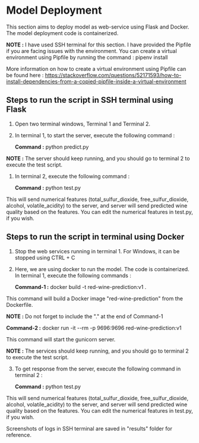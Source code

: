# Model Deployment

This section aims to deploy model as web-service using Flask and Docker. The model deployment code is containerized.

**NOTE :** I have used SSH terminal for this section. I have provided the Pipfile if you are facing issues with the environment. You can create a virtual environment using Pipfile by running the command : pipenv install

More information on how to create a virtual environment using Pipfile can be found here : 
https://stackoverflow.com/questions/52171593/how-to-install-dependencies-from-a-copied-pipfile-inside-a-virtual-environment

## Steps to run the script in SSH terminal using Flask

1. Open two terminal windows, Terminal 1 and Terminal 2.

2. In terminal 1, to start the server, execute the following command :

   **Command :** python predict.py

**NOTE :** The server should keep running, and you should go to terminal 2 to execute the test script.

1. In terminal 2, execute the following command :

   **Command :** python test.py

This will send numerical features (total_sulfur_dioxide, free_sulfur_dioxide, alcohol, volatile_acidity) to the server, and server will send predicted wine quality based on the features. You can edit the numerical features in test.py, if you wish.

## Steps to run the script in terminal using Docker

1. Stop the web services running in terminal 1. For Windows, it can be stopped using CTRL + C

2. Here, we are using docker to run the model. The code is containerized. In terminal 1, execute the following commands :

   **Command-1 :** docker build -t red-wine-prediction:v1 .

This command will build a Docker image "red-wine-prediction" from the Dockerfile.

**NOTE :** Do not forget to include the "." at the end of Command-1

**Command-2 :** docker run -it --rm -p 9696:9696 red-wine-prediction:v1

This command will start the gunicorn server. 

**NOTE :** The services should keep running, and you should go to terminal 2 to execute the test script.

3. To get response from the server, execute the following command in terminal 2 : 

   **Command :** python test.py

This will send numerical features (total_sulfur_dioxide, free_sulfur_dioxide, alcohol, volatile_acidity) to the server, and server will send predicted wine quality based on the features. You can edit the numerical features in test.py, if you wish.

Screenshots of logs in SSH terminal are saved in "results" folder for reference.